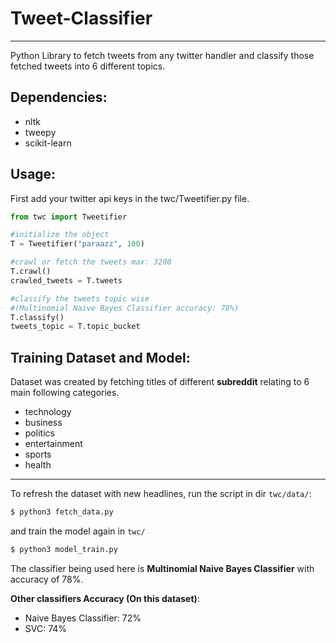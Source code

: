 # Tweet-Classifier
---

Python Library to fetch tweets from any twitter handler and classify those fetched tweets into 6 different topics.

## Dependencies:

- nltk
- tweepy
- scikit-learn

## Usage:

First add your twitter api keys in the twc/Tweetifier.py file.

```python
from twc import Tweetifier

#initialize the object
T = Tweetifier("paraazz", 100)

#crawl or fetch the tweets max: 3200
T.crawl()
crawled_tweets = T.tweets

#classify the tweets topic wise 
#(Multinomial Naive Bayes Classifier accuracy: 78%)
T.classify()
tweets_topic = T.topic_bucket
```

## Training Dataset and Model:

Dataset was created by fetching titles of different **subreddit** relating to 6 main following categories.

- technology 
- business
- politics
- entertainment
- sports
- health

---
To refresh the dataset with new headlines, run the script in dir ``twc/data/``:
``` bash
$ python3 fetch_data.py

```
and train the model again in ``twc/``
```bash
$ python3 model_train.py
```

The classifier being used here is **Multinomial Naive Bayes Classifier** with accuracy of 78%.

**Other classifiers Accuracy (On this dataset)**:
- Naive Bayes Classifier: 72%
- SVC: 74%
